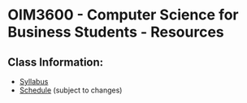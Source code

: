 # OIM3600 - Computer Science for Business Students - Resources

## Class Information:

- [Syllabus](syllabus_2024fall.md)
- [Schedule](schedule_2024fall.md) (subject to changes)
